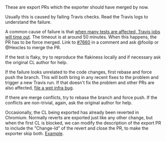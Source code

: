 These are export PRs which the exporter should have merged by now.

Usually this is caused by failing Travis checks. Read the Travis logs to understand the failure.

A common cause of failure is that [when many tests are affected, Travis jobs will time out](https://github.com/web-platform-tests/wpt/issues/7660). The timeout is at around 50 minutes. When this happens, the PR has to be force merged. Link to [#7660](https://github.com/web-platform-tests/wpt/issues/7660) in a comment and ask @foolip or @Hexcles to merge the PR.

If the test is flaky, try to reproduce the flakiness locally and if necessary ask the original CL author for help.

If the failure looks unrelated to the code changes, first rebase and force push the branch. This will both bring in any recent fixes to the problem and trigger a new Travis run. If that doesn't fix the problem and other PRs are also affected, [file a wpt infra bug](https://github.com/web-platform-tests/wpt/issues/new?labels=infra).

If there are merge conflicts, try to rebase the branch and force push. If the conflicts are non-trivial, again, ask the original author for help.

Occasionally, the CL being exported has already been reverted in Chromium. Normally reverts are exported just like any other change, but when the first CL is blocked, we can modify the description of the export PR to include the "Change-Id" of the revert and close the PR, to make the exporter skip both. [Example](https://github.com/web-platform-tests/wpt/pull/10438).
